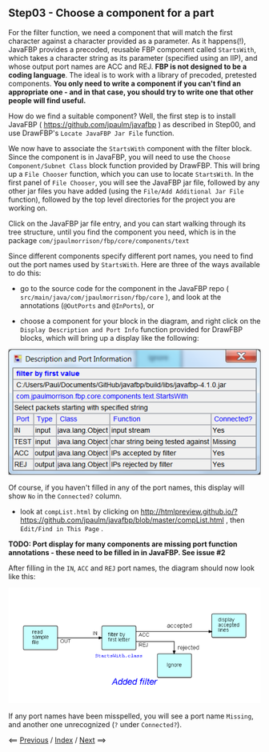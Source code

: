 <link href="../style.css" rel="stylesheet" type="text/css">

## Step03 - Choose a component for a part

For the filter function, we need a component that will match the first character against a character provided as a parameter. As it happens(!), JavaFBP provides a precoded, reusable FBP component called `StartsWith`, which takes a character string as its parameter (specified using an IIP), and whose output port names are ACC and REJ.  **FBP is not designed to be a coding language**.  The ideal is to work with a library of precoded, pretested components.  **You only need to write a component if you can't find an appropriate one - and in that case, you should try to write one that other people will find useful.**

How do we find a suitable component?  Well, the first step is to install JavaFBP ( https://github.com/jpaulm/javafbp ) as described in Step00, and use DrawFBP's `Locate JavaFBP Jar File` function.

We now have to associate the `StartsWith` component with the filter block.  Since the component is in JavaFBP, you will need to use the `Choose Component/Subnet Class` block function provided by DrawFBP. This will bring up a `File Chooser` function, which you can use to locate `StartsWith`. In the first panel of `File Chooser`, you will see the JavaFBP jar file, followed by any other jar files you have added (using the `File/Add Additional Jar File` function), followed by the top level directories for the project you are working on.

Click on the JavaFBP jar file entry, and you can start walking through its tree structure, until you find the component you need, which is in the package `com/jpaulmorrison/fbp/core/components/text`

Since different components specify different port names, you need to find out the port names used by `StartsWith`.  Here are three of the ways available to do this:

- go to the source code for the component in the JavaFBP repo ( `src/main/java/com/jpaulmorrison/fbp/core` ), and look at the annotations (`@OutPorts` and `@InPorts`), or

- choose a component for your block in the diagram, and right click on the `Display Description and Port Info` function provided for DrawFBP blocks, which will bring up a display like the following:

![StartsWith ports](StartsWith.png)

Of course, if you haven't filled in any of the port names, this display will show `No` in the `Connected?` column.

- look at `compList.html` by clicking on http://htmlpreview.github.io/?https://github.com/jpaulm/javafbp/blob/master/compList.html , then `Edit/Find in This Page` .

**TODO: Port display for many components are missing port function annotations - these need to be filled in in JavaFBP.  See issue #2**

After filling in the `IN`, `ACC` and `REJ` port names, the diagram should now look like this:

![Diagram using StartsWith](Step03.png)

If any port names have been misspelled, you will see a port name `Missing`, and another one unrecognized (`?` under `Connected?`).

<span class=middle> &lt;== <a href="../Step02/">  Previous</a> / <a href="https://github.com/jpaulm/fbp-tutorial-filter-file/"> Index</a> / <a href="../Step04/"> Next</a> ==&gt;</span>
